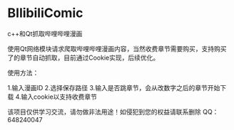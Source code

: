 # BIlibiliComic
c++和Qt抓取哔哩哔哩漫画

使用Qt网络模块请求爬取哔哩哔哩漫画内容，当然收费章节需要购买，支持购买了的章节自动抓取，目前通过Cookie实现，后续优化。

使用方法：

1.输入漫画ID
2.选择保存路径
3.输入是否跳章节，会从改数字之后的章节开始下载
4.输入cookie以支持收费章节

该项目仅供学习交流，请勿做非法用途！如侵犯到您的权益请联系删除 QQ：648240047
